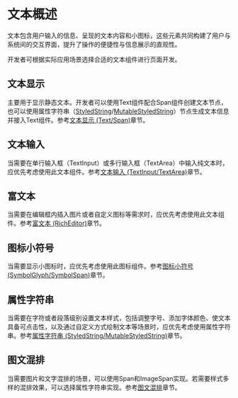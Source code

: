 # 文本概述

文本包含用户输入的信息、呈现的文本内容和小图标，这些元素共同构建了用户与系统间的交互界面，提升了操作的便捷性与信息展示的直观性。

开发者可根据实际应用场景选择合适的文本组件进行页面开发。

## 文本显示

主要用于显示静态文本。开发者可以使用Text组件配合Span组件创建文本节点，也可以使用属性字符串（[StyledString](../reference/apis-arkui/arkui-ts/ts-universal-styled-string.md#styledstring)/[MutableStyledString](../reference/apis-arkui/arkui-ts/ts-universal-styled-string.md#mutablestyledstring)）节点生成文本信息并接入Text组件。参考[文本显示 (Text/Span)](arkts-common-components-text-display.md)章节。

## 文本输入

当需要在单行输入框（TextInput）或多行输入框（TextArea）中输入纯文本时，应优先考虑使用此文本组件。参考[文本输入 (TextInput/TextArea)](arkts-common-components-text-input.md)章节。

## 富文本

当需要在编辑框内插入图片或者自定义图标等需求时，应优先考虑使用此文本组件。参考[富文本 (RichEditor)](arkts-common-components-richeditor.md)章节。

## 图标小符号

当需要显示小图标时，应优先考虑使用此图标组件。参考[图标小符号 (SymbolGlyph/SymbolSpan)](arkts-common-components-symbol.md)章节。

## 属性字符串

当需要在字符或者段落级别设置文本样式，包括调整字号、添加字体颜色、使文本具备可点击性，以及通过自定义方式绘制文本等场景时，应优先考虑使用属性字符串。参考[属性字符串 (StyledString/MutableStyledString)](arkts-styled-string.md)章节。

## 图文混排

当需要图片和文字混排的场景，可以使用Span和ImageSpan实现。若需要样式多样的混排效果，可以选择属性字符串实现。参考[图文混排](arkts-text-image-layout.md)章节。